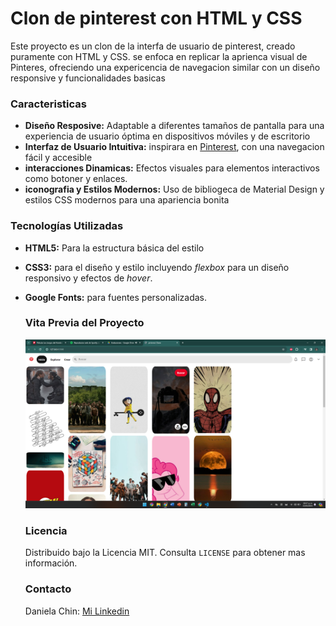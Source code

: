 # Clon de pinterest con HTML y CSS

Este proyecto es un clon de la interfa de usuario de pinterest, creado puramente con HTML y CSS. se enfoca en replicar la aprienca visual de Pinteres, ofreciendo una expericencia de navegacion similar con un diseño responsive y funcionalidades basicas

### Caracteristicas
+ **Diseño Resposive:** Adaptable a diferentes tamaños de pantalla para una experiencia de usuario óptima en dispositivos móviles y de escritorio
+ **Interfaz de Usuario Intuitiva:** inspirara en [Pinterest](https://www.pinterest.com.mx/), con una navegacion fácil y accesible
+ **interacciones Dinamicas:** Efectos visuales para elementos interactivos como botoner y enlaces.
+ **iconografia  y Estilos Modernos:** Uso de bibliogeca de Material Design y estilos CSS modernos para una apariencia bonita

### Tecnologías Utilizadas 
  + **HTML5:** Para la estructura básica del estilo 
  + **CSS3:** para el diseño y estilo incluyendo _flexbox_ para un diseño responsivo y efectos de _hover_.
  + **Google Fonts:** para fuentes personalizadas.

    ### Vita Previa del Proyecto
    ![Demo](/imagenes/screen.png)

    ### Licencia
    Distribuido bajo la Licencia MIT. Consulta `LICENSE` para obtener mas información.

    ### Contacto
    Daniela Chin: [Mi Linkedin](https://www.linkedin.com/in/daniela-chin-a7a6a0253/)
